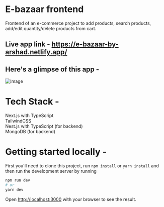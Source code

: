 
# E-bazaar frontend

Frontend of an e-commerce project to add products, search products, add/edit quantity/delete products from cart.

## Live app link - https://e-bazaar-by-arshad.netlify.app/

## Here's a glimpse of this app -

![image](https://github.com/ArshadChowdhury/e-bazaar-frontend/assets/86738490/d356b8ca-0190-47fd-badd-15b4927ee7cd)


# Tech Stack - 

Next.js with TypeScript  <br>
TailwindCSS <br>
Nest.js with TypeScript (for backend) <br>
MongoDB (for backend) <br>

# Getting started locally - 

First you'll need to clone this project, run ```npm install``` or ```yarn install``` and then run the development server by running

```bash
npm run dev
# or
yarn dev
```

Open [http://localhost:3000](http://localhost:3000) with your browser to see the result.

